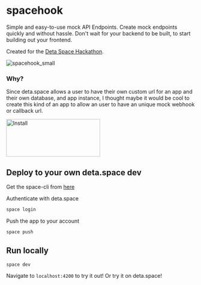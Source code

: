 # spacehook
Simple and easy-to-use mock API Endpoints. Create mock endpoints quickly and without hassle. Don't wait for your backend to be built, to start building out your frontend.

Created for the [Deta Space Hackathon](https://spacehack23.deta.dev/).

![spacehook_small](https://github.com/krishnasism/spacehook/assets/21293324/f7443f23-0b45-413f-aeee-c42d85bc5e3f)

### Why?

Since deta.space allows a user to have their own custom url for an app and their own database, and app instance, I thought maybe it would be cool to create this kind of an app to allow an user to have an unique mock webhook or callback url.


<a href="https://deta.space/discovery/@krishnasism/spacehook" target="_blank">
    <img src="https://deta.space/buttons/dark.svg" alt="Install" style="height: 100px; width: 250px;">
</a>

## Deploy to your own deta.space dev

Get the space-cli from [here](https://deta.space/docs/en/build/fundamentals/space-cli/)

Authenticate with deta.space
```bash
space login
```
Push the app to your account
```bash
space push
```

## Run locally
```bash
space dev
```

Navigate to `localhost:4200` to try it out! Or try it on deta.space!
